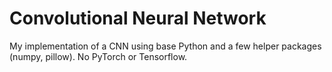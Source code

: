 # Convolutional Neural Network

My implementation of a CNN using base Python and a few helper packages (numpy, pillow). No PyTorch or Tensorflow.
